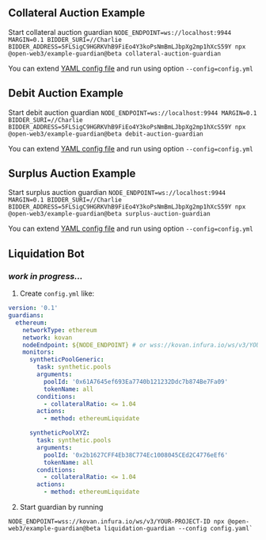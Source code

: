 ## Collateral Auction Example

Start collateral auction guardian `NODE_ENDPOINT=ws://localhost:9944 MARGIN=0.1 BIDDER_SURI=//Charlie BIDDER_ADDRESS=5FLSigC9HGRKVhB9FiEo4Y3koPsNmBmLJbpXg2mp1hXcS59Y npx @open-web3/example-guardian@beta collateral-auction-guardian`

You can extend [YAML config file](resources/collateral-auction-guardian.yml) and run using option `--config=config.yml`

## Debit Auction Example

Start debit auction guardian `NODE_ENDPOINT=ws://localhost:9944 MARGIN=0.1 BIDDER_SURI=//Charlie BIDDER_ADDRESS=5FLSigC9HGRKVhB9FiEo4Y3koPsNmBmLJbpXg2mp1hXcS59Y npx @open-web3/example-guardian@beta debit-auction-guardian`

You can extend [YAML config file](resources/debit-auction-guardian.yml) and run using option `--config=config.yml`

## Surplus Auction Example

Start surplus auction guardian `NODE_ENDPOINT=ws://localhost:9944 MARGIN=0.1 BIDDER_SURI=//Charlie BIDDER_ADDRESS=5FLSigC9HGRKVhB9FiEo4Y3koPsNmBmLJbpXg2mp1hXcS59Y npx @open-web3/example-guardian@beta surplus-auction-guardian`

You can extend [YAML config file](resources/surplus-auction-guardian.yml) and run using option `--config=config.yml`

## Liquidation Bot

### _work in progress..._

1. Create `config.yml` like:

```yaml
version: '0.1'
guardians:
  ethereum:
    networkType: ethereum
    network: kovan
    nodeEndpoint: ${NODE_ENDPOINT} # or wss://kovan.infura.io/ws/v3/YOUR-PROJECT-ID
    monitors:
      syntheticPoolGeneric:
        task: synthetic.pools
        arguments:
          poolId: '0x61A7645ef693Ea7740b121232Ddc7b874Be7Fa09'
          tokenName: all
        conditions:
          - collateralRatio: <= 1.04
        actions:
          - method: ethereumLiquidate

      syntheticPoolXYZ:
        task: synthetic.pools
        arguments:
          poolId: '0x2b1627CFF4Eb38C774Ec1008045CEd2C4776eEf6'
          tokenName: all
        conditions:
          - collateralRatio: <= 1.04
        actions:
          - method: ethereumLiquidate
```

2. Start guardian by running

```shell
NODE_ENDPOINT=wss://kovan.infura.io/ws/v3/YOUR-PROJECT-ID npx @open-web3/example-guardian@beta liquidation-guardian --config config.yaml`
```
